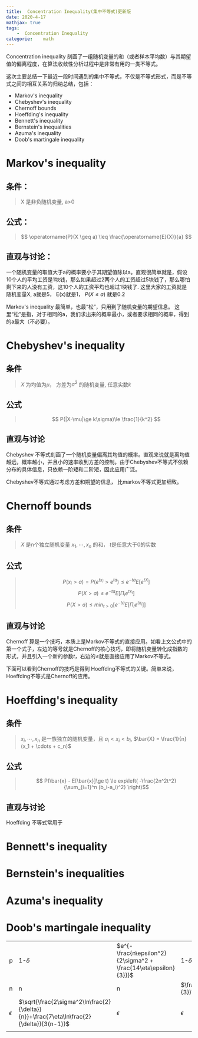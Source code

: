 ```yaml
---
title:  Concentration Inequality(集中不等式)更新版
date: 2020-4-17
mathjax: true
tags:
    -  Concentration Inequality
categorie:    math
---
```



Concentration inequality 刻画了一组随机变量的和（或者样本平均数）与其期望值的偏离程度，在算法收敛性分析过程中是非常有用的一类不等式。

这次主要总结一下最近一段时间遇到的集中不等式，不仅是不等式形式，而是不等式之间的相互关系的归纳总结，包括：

<!--  more -->

- Markov's inequality
- Chebyshev's inequality
- Chernoff bounds
- Hoeffding's inequality
- Bennett's inequality 
- Bernstein's inequalities
- Azuma's inequality
- Doob's martingale inequality

# Markov's inequality
## 条件：
> X 是非负随机变量, a>0

## 公式：

> $$ \operatorname{P}(X \geq a) \leq \frac{\operatorname{E}(X)}{a} $$
 
## 直观与讨论：
一个随机变量的取值大于a的概率要小于其期望值除以a。直观很简单就是，假设10个人的平均工资是1块钱，那么如果超过2两个人的工资超过5块钱了，那么哪怕剩下来的人没有工资，这10个人的工资平均也超过1块钱了. 这里大家的工资就是随机变量X, a就是5， E(x)就是1， $P(X \le a)$ 就是0.2



Markov's inequality 最简单，也最“松”，只用到了随机变量的期望信息。
这里“松”是指，对于相同的a，我们求出来的概率最小，或者要求相同的概率，得到的a最大（不必要）。


# Chebyshev's inequality

## 条件
>  $X$ 为均值为$\mu$， 方差为$\sigma^2$ 的随机变量, 任意实数$k$

## 公式

> $$ P(|X-\mu|\ge k\sigma)\le \frac{1}{k^2} $$

## 直观与讨论

Chebyshev 不等式刻画了一个随机变量偏离其均值的概率。直观来说就是离均值越远，概率越小，并且小的速率收到方差的控制。由于Chebyshev不等式不依赖分布的具体信息，只依赖一阶矩和二阶矩，因此应用广泛。

Chebyshev不等式通过考虑方差和期望的信息， 比markov不等式更加细致。

 
# Chernoff bounds

## 条件

> $X$ 是n个独立随机变量 $x_1, \cdots , x_n$ 的和， $t$是任意大于0的实数

## 公式

> $$ P(x_i>a)=P(e^{t x_i}>e^{ta}) \le e^{-ta}E[ e^{tX}] $$
> $$ P(X>a) \le e^{-ta}E[\Pi_i e^{tx_i}] $$
> $$ P(X>a) \le min_{t>0}\left[ e^{-ta}E[\Pi_i e^{tx_i}] \right] $$

## 直观与讨论

Chernoff 算是一个技巧，本质上是Markov不等式的直接应用。如看上文公式中的第一个式子，左边的等号就是Chernoff的核心技巧，即将随机变量转化成指数的形式，并且引入一个新的参数$t$，右边的$\le$就是直接应用了Markov不等式。

下面可以看到Chernoff的技巧是得到 Hoeffding不等式的关键。简单来说，Hoeffding不等式是Chernoff的应用。


# Hoeffding's inequality

## 条件

> $x_i, \cdots, x_n$ 是一族独立的随机变量，且  $a_i< x_i < b_i$, $\bar{X} = \frac{1}{n}(x_1 + \cdots + c_n)$ 

## 公式

>    $$ P(\bar{x} - E[\bar{x}]\ge t) \le exp\left( -\frac{2n^2t^2}{\sum_{i=1}^n (b_i-a_i)^2} \right)$$  

## 直观与讨论
Hoeffding 不等式常用于


# Bennett's inequality 
# Bernstein's inequalities
# Azuma's inequality
# Doob's martingale inequality


 

|            |                                                                                         |                                                               |                                                                                 |
| ---------- | --------------------------------------------------------------------------------------- | ------------------------------------------------------------- | ------------------------------------------------------------------------------- |
| p          | 1-$\delta$                                                                              | $e^{-\frac{n\epsilon^2}{2\sigma^2 + \frac{14\eta\epsilon}{3}}}$ | 1-$\delta$                                                                      |
| n          | n                                                                                       | n                                                             | $\frac{((2\sigma^2)+\frac{14\eta\epsilon}{3})\ln\frac{1}{\delta} }{\epsilon^2}$ |
| $\epsilon$ | $\sqrt{\frac{2\sigma^2\ln\frac{2}{\delta}}{n}}+\frac{7\eta\ln\frac{2}{\delta}}{3(n-1)}$ | $\epsilon$                                                    | $\epsilon$                                                                      |
|            |                                                                                         |                                                               |                                                                                 |

 

